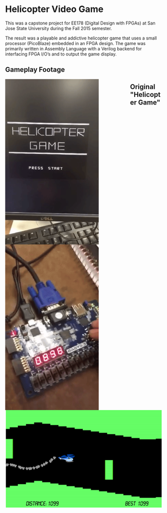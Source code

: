 # Helicopter Video Game
This was a capstone project for EE178 (Digital Design with FPGAs) at San Jose State University during the Fall 2015 semester.

The result was a playable and addictive helicopter game that uses a small processor (PicoBlaze) embedded in an FPGA design. The game was primarily written in Assembly Language with a Verilog backend for interfacing FPGA I/O’s and to output the game display.




## Gameplay Footage

<img style="float: left; margin-right: 20%;" src="https://raw.githubusercontent.com/adnandzebic/fpga_video_game/master/hc3.gif" alt="Helicopter Game" title="Helicopter Game" width="300">
<img style="float: left; margin-right: 20%;" src="https://raw.githubusercontent.com/adnandzebic/fpga_video_game/master/hc2.gif" alt="Helicopter Game" title="Helicopter Game" width="300">


## Original "Helicopter Game"
<p align="center" >
<img src="https://raw.githubusercontent.com/adnandzebic/fpga_video_game/master/classic.png" alt="Classic Helicopter Game" title="Classic Helicopter Game" width="500">
</p>

